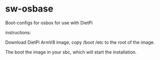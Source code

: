 # sw-osbase


Boot-configs for osbox for use with DietPi


instructions: 

Download DietPi ArmV8 image, copy  /boot /etc to the root of the image.

The boot the image in your sbc, which will start the installation.
